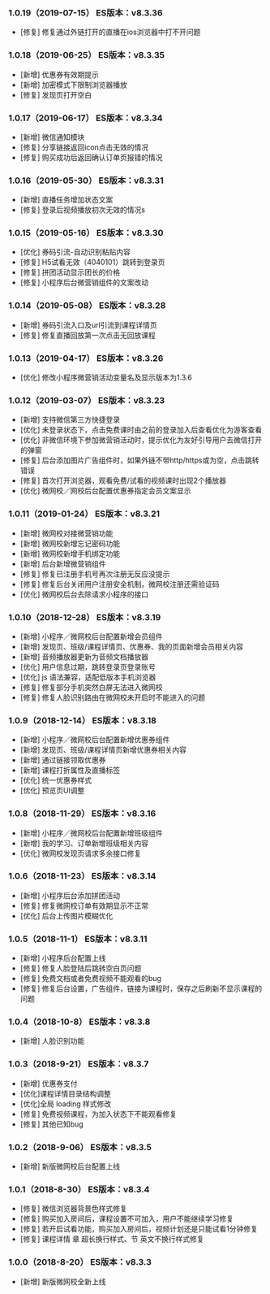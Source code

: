 ### 1.0.19（2019-07-15） ES版本：v8.3.36
* [修复] 修复通过外链打开的直播在ios浏览器中打不开问题

### 1.0.18（2019-06-25） ES版本：v8.3.35
* [新增] 优惠券有效期提示
* [新增] 加密模式下限制浏览器播放
* [修复] 发现页打开空白

### 1.0.17（2019-06-17） ES版本：v8.3.34
* [新增] 微信通知模块
* [修复] 分享链接返回icon点击无效的情况
* [修复] 购买成功后返回确认订单页报错的情况

### 1.0.16（2019-05-30） ES版本：v8.3.31
* [新增] 直播任务增加状态文案
* [修复] 登录后视频播放初次无效的情况s

### 1.0.15（2019-05-16） ES版本：v8.3.30
* [优化] 券码引流-自动识别粘贴内容
* [修复] H5试看无效（4040101）跳转到登录页
* [修复] 拼团活动显示团长的价格
* [修复] 小程序后台微营销组件的文案改动

### 1.0.14（2019-05-08） ES版本：v8.3.28
* [新增] 券码引流入口及url引流到课程详情页
* [修复] 修复直播回放第一次点击无回放课程

### 1.0.13（2019-04-17） ES版本：v8.3.26
* [优化] 修改小程序微营销活动变量名及显示版本为1.3.6

### 1.0.12（2019-03-07） ES版本：v8.3.23
* [新增] 支持微信第三方快捷登录
* [优化] 未登录状态下，点击免费课时由之前的登录加入后查看优化为游客查看
* [优化] 非微信环境下参加微营销活动时，提示优化为友好引导用户去微信打开的弹窗
* [修复] 后台添加图片广告组件时，如果外链不带http/https或为空，点击跳转错误
* [修复] 首次打开浏览器，观看免费/试看的视频课时出现2个播放器
* [优化] 微网校／网校后台配置优惠券指定会员文案显示

### 1.0.11（2019-01-24） ES版本：v8.3.21
* [新增] 微网校对接微营销功能
* [新增] 微网校新增忘记密码功能
* [新增] 微网校新增手机绑定功能
* [新增] 后台新增微营销组件
* [修复] 修复已注册手机号再次注册无反应没提示
* [修复] 修复后台关闭用户注册安全机制，微网校注册还需验证码
* [优化] 微网校后台去除请求小程序的接口

### 1.0.10（2018-12-28） ES版本：v8.3.19
* [新增] 小程序／微网校后台配置新增会员组件
* [新增] 发现页、班级/课程详情页、优惠券、我的页面新增会员相关内容
* [新增] 音频播放器更新为音频文档播放器
* [优化] 用户信息过期，跳转登录页登录账号
* [优化] js 语法兼容，适配低版本手机浏览器
* [修复] 修复部分手机突然白屏无法进入微网校
* [修复] 修复人脸识别路由在微网校未开启时不能进入的问题

### 1.0.9（2018-12-14） ES版本：v8.3.18
* [新增] 小程序／微网校后台配置新增优惠券组件
* [新增] 发现页、班级/课程详情页新增优惠券相关内容
* [新增] 通过链接领取优惠券
* [新增] 课程打折属性及直播标签
* [优化] 统一优惠券样式
* [优化] 预览页UI调整

### 1.0.8（2018-11-29） ES版本：v8.3.16
* [新增] 小程序／微网校后台配置新增班级组件
* [新增] 我的学习、订单新增班级相关内容
* [优化] 微网校发现页请求多余接口修复

### 1.0.6（2018-11-23） ES版本：v8.3.14
* [新增] 小程序后台添加拼团活动
* [修复] 修复微网校订单有效期显示不正常
* [优化] 后台上传图片模糊优化

### 1.0.5（2018-11-1） ES版本：v8.3.11
* [新增] 小程序后台配置上线
* [修复] 修复人脸登陆后跳转空白页问题
* [修复] 免费文档或者免费视频不能观看的bug
* [修复] 修复后台设置，广告组件，链接为课程时，保存之后刷新不显示课程的问题

### 1.0.4（2018-10-8） ES版本：v8.3.8
* [新增] 人脸识别功能

### 1.0.3（2018-9-21） ES版本：v8.3.7
* [新增] 优惠券支付
* [优化]课程详情目录结构调整
* [优化]全局 loading 样式修改
* [修复] 免费视频课程，为加入状态下不能观看修复
* [修复] 其他已知bug

### 1.0.2（2018-9-06） ES版本：v8.3.5
* [新增] 新版微网校后台配置上线

### 1.0.1（2018-8-30） ES版本：v8.3.4
* [修复] 微信浏览器背景色样式修复
* [修复] 购买加入房间后，课程设置不可加入，用户不能继续学习修复
* [修复] 若开启试看功能，购买加入房间后，视频计划还是只能试看1分钟修复
* [修复] 课程详情 章 超长换行样式、节 英文不换行样式修复

### 1.0.0（2018-8-20） ES版本：v8.3.3
* [新增] 新版微网校全新上线
